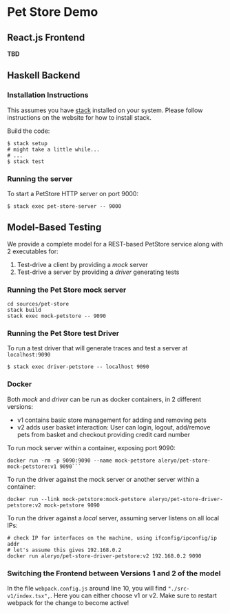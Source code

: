 # Pet Store Demo

## React.js Frontend

**TBD**

## Haskell Backend

### Installation Instructions

This assumes you have [stack](http://docs.haskellstack.org) installed on your system. Please follow instructions on the website for how to install stack.

Build the code:

```
$ stack setup
# might take a little while...
# ...
$ stack test
```

### Running the server

To start a PetStore HTTP server on port 9000:

```
$ stack exec pet-store-server -- 9000
```

## Model-Based Testing

We provide a complete model for a REST-based PetStore service along with 2 executables for:

1. Test-drive a client by providing a *mock* server
2. Test-drive a server by providing a *driver* generating tests

### Running the Pet Store mock server

```
cd sources/pet-store
stack build
stack exec mock-petstore -- 9090
```

### Running the Pet Store test Driver

To run a test driver that will generate traces and test a server at `localhost:9090`

```
$ stack exec driver-petstore -- localhost 9090
```

### Docker

Both *mock* and *driver* can be run as docker containers, in 2 different versions:

* v1 contains basic store management for adding and removing pets
* v2 adds user basket interaction: User can login, logout, add/remove pets from basket and checkout providing credit card number

To run mock server within a container, exposing port 9090:

```
docker run -rm -p 9090:9090 --name mock-petstore aleryo/pet-store-mock-petstore:v1 9090```
```

To run the driver against the mock server or another server within a container:

```
docker run --link mock-petstore:mock-petstore aleryo/pet-store-driver-petstore:v2 mock-petstore 9090
```

To run the driver against a *local* server, assuming server listens on all local IPs:

```
# check IP for interfaces on the machine, using ifconfig/ipconfig/ip addr
# let's assume this gives 192.168.0.2
docker run aleryo/pet-store-driver-petstore:v2 192.168.0.2 9090
```

### Switching the Frontend between Versions 1 and 2 of the model

In the file `webpack.config.js` around line 10, you will find `"./src-v1/index.tsx",`. Here you can either choose v1 or v2.
Make sure to restart webpack for the change to become active!

